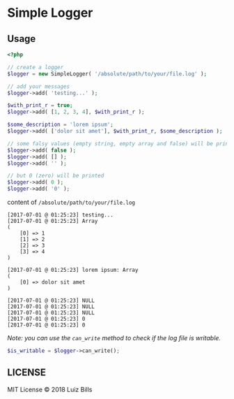 # Simple Logger

## Usage

```php
<?php

// create a logger
$logger = new SimpleLogger( '/absolute/path/to/your/file.log' );

// add your messages
$logger->add( 'testing...' );

$with_print_r = true;
$logger->add( [1, 2, 3, 4], $with_print_r );

$some_description = 'lorem ipsum';
$logger->add( ['dolor sit amet'], $with_print_r, $some_description );

// some falsy values (empty string, empty array and false) will be printed as "NULL"
$logger->add( false );
$logger->add( [] );
$logger->add( '' );

// but 0 (zero) will be printed
$logger->add( 0 );
$logger->add( '0' );
```

content of `/absolute/path/to/your/file.log`
```
[2017-07-01 @ 01:25:23] testing...
[2017-07-01 @ 01:25:23] Array
(
    [0] => 1
    [1] => 2
    [2] => 3
    [3] => 4
)

[2017-07-01 @ 01:25:23] lorem ipsum: Array
(
    [0] => dolor sit amet
)

[2017-07-01 @ 01:25:23] NULL
[2017-07-01 @ 01:25:23] NULL
[2017-07-01 @ 01:25:23] NULL
[2017-07-01 @ 01:25:23] 0
[2017-07-01 @ 01:25:23] 0
```

*Note: you can use the `can_write` method to check if the log file is writable.*
```php
$is_writable = $logger->can_write();
```

## LICENSE
MIT License &copy; 2018 Luiz Bills
